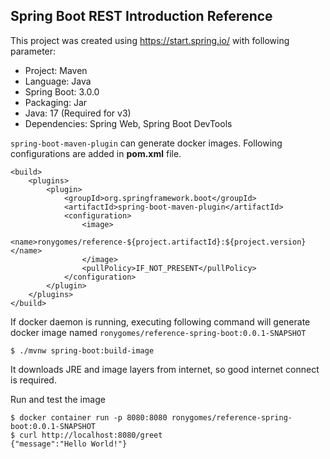 ## Spring Boot REST Introduction Reference

This project was created using https://start.spring.io/ with following parameter:

* Project: Maven
* Language: Java
* Spring Boot: 3.0.0
* Packaging: Jar
* Java: 17 (Required for v3)
* Dependencies: Spring Web, Spring Boot DevTools


`spring-boot-maven-plugin` can generate docker images. Following configurations are added in
**pom.xml** file.

```
<build>
    <plugins>
        <plugin>
            <groupId>org.springframework.boot</groupId>
            <artifactId>spring-boot-maven-plugin</artifactId>
            <configuration>
                <image>
                    <name>ronygomes/reference-${project.artifactId}:${project.version}</name>
                </image>
                <pullPolicy>IF_NOT_PRESENT</pullPolicy>
            </configuration>
        </plugin>
    </plugins>
</build>
```

If docker daemon is running, executing following command will generate docker image named
`ronygomes/reference-spring-boot:0.0.1-SNAPSHOT`

```shell
$ ./mvnw spring-boot:build-image
```
It downloads JRE and image layers from internet, so good internet connect is required.

Run and test the image
```shell
$ docker container run -p 8080:8080 ronygomes/reference-spring-boot:0.0.1-SNAPSHOT
$ curl http://localhost:8080/greet
{"message":"Hello World!"}
```
